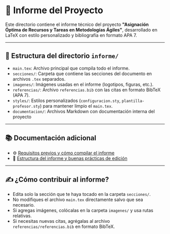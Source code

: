 # 📄 Informe del Proyecto

Este directorio contiene el informe técnico del proyecto **"Asignación Óptima de Recursos y Tareas en Metodologías Ágiles"**, desarrollado en LaTeX con estilo personalizado y bibliografía en formato APA 7.

---

## 📂 Estructura del directorio `informe/`

- `main.tex`: Archivo principal que compila todo el informe.
- `secciones/`: Carpeta que contiene las secciones del documento en archivos `.tex` separados.
- `imagenes/`: Imágenes usadas en el informe (logotipos, figuras, etc.).
- `referencias/`: Archivo `referencias.bib` con las citas en formato BibTeX (APA 7).
- `styles/`: Estilos personalizados (`configuracion.sty`, `plantilla-profesor.sty`) para mantener limpio el `main.tex`.
- `documentacion/`: Archivos Markdown con documentación interna del proyecto

---

## 📚 Documentación adicional

- ⚙️ [Requisitos previos y cómo compilar el informe](documentacion/REQUISITOS.md)
- 🧩 [Estructura del informe y buenas prácticas de edición](documentacion/ESTRUCTURA.md)

---

## ✍️ ¿Cómo contribuir al informe?

- Edita solo la sección que te haya tocado en la carpeta `secciones/`.
- No modifiques el archivo `main.tex` directamente salvo que sea necesario.
- Si agregas imágenes, colócalas en la carpeta `imagenes/` y usa rutas relativas.
- Si necesitas nuevas citas, agrégalas al archivo `referencias/referencias.bib` en formato BibTeX.
